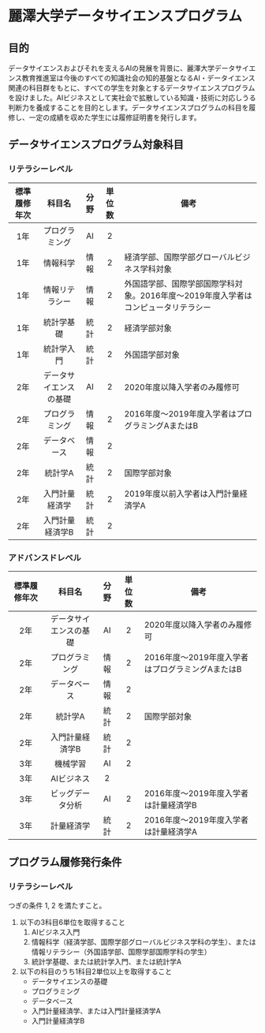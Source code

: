 # 麗澤大学データサイエンスプログラム
## 目的
データサイエンスおよびそれを支えるAIの発展を背景に、麗澤大学データサイエンス教育推進室は今後のすべての知識社会の知的基盤となるAI・データイエンス関連の科目群をもとに、すべての学生を対象とするデータサイエンスプログラムを設けました。AIビジネスとして実社会で拡散している知識・技術に対応しうる判断力を養成することを目的とします。データサイエンスプログラムの科目を履修し、一定の成績を収めた学生には履修証明書を発行します。

## データサイエンスプログラム対象科目
### リテラシーレベル

|標準履修年次|科目名|分野|単位数|備考|
|:---:|:---:|:---:|:---:|---|
|1年|プログラミング|AI|2||
|1年|情報科学|情報|2|経済学部、国際学部グローバルビジネス学科対象 |
|1年|情報リテラシー|情報|2|外国語学部、国際学部国際学科対象。2016年度～2019年度入学者はコンピュータリテラシー|
|1年|統計学基礎|統計|2|経済学部対象|
|1年|統計学入門|統計|2|外国語学部対象|
|2年|データサイエンスの基礎|AI|2|2020年度以降入学者のみ履修可|
|2年|プログラミング|情報|2|2016年度～2019年度入学者はプログラミングAまたはB |
|2年|データベース|情報|2||
|2年|統計学A|統計|2|国際学部対象|
|2年|入門計量経済学|統計|2|2019年度以前入学者は入門計量経済学A|
|2年|入門計量経済学B|統計|2||

### アドバンスドレベル

|標準履修年次|科目名|分野|単位数|備考|
|:---:|:---:|:---:|:---:|---|
|2年|データサイエンスの基礎|AI|2|2020年度以降入学者のみ履修可|
|2年|プログラミング|情報|2|2016年度～2019年度入学者はプログラミングAまたはB |
|2年|データベース|情報|2||
|2年|統計学A|統計|2|国際学部対象|
|2年|入門計量経済学B|統計|2||
|3年|機械学習|AI|2||
|3年|AIビジネス|2||
|3年|ビッグデータ分析|AI|2|2016年度～2019年度入学者は計量経済学B|
|3年|計量経済学|統計|2|2016年度～2019年度入学者は計量経済学A|

## プログラム履修発行条件
### リテラシーレベル
つぎの条件 1, 2 を満たすこと。
1. 以下の3科目6単位を取得すること
    1. AIビジネス入門
    1. 情報科学（経済学部、国際学部グローバルビジネス学科の学生）、または情報リテラシー（外国語学部、国際学部国際学科の学生）
    1. 統計学基礎、または統計学入門、または統計学A
2.  以下の科目のうち1科目2単位以上を取得すること
    - データサイエンスの基礎
    - プログラミング
    - データベース
    - 入門計量経済学、または入門計量経済学A
    - 入門計量経済学B


